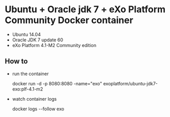 # Ubuntu + Oracle jdk 7 + eXo Platform Community Docker container

* Ubuntu 14.04
* Oracle JDK 7 update 60
* eXo Platform 4.1-M2 Community edition

## How to

* run the container


    docker run -d -p 8080:8080 -name="exo" exoplatform/ubuntu-jdk7-exo:plf-4.1-m2

* watch container logs


    docker logs --follow exo
